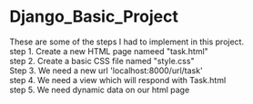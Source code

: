 # Django_Basic_Project<br/>
These are some of the steps I had to implement in this project. <br/>
step 1. Create a new HTML page nameed "task.html"<br/>
step 2. Create a basic CSS file named "style.css"<br/>
Step 3. We need a new url 'localhost:8000/url/task'<br/>
step 4. We need a view which will respond with Task.html<br/>
step 5. We need dynamic data on our html page<br/>
